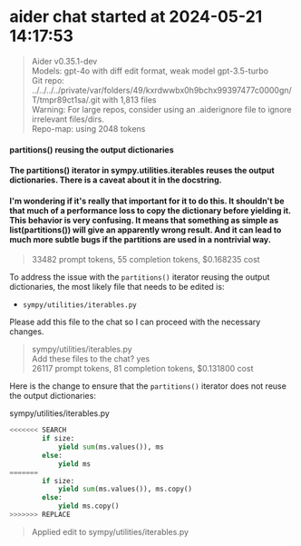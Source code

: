 
# aider chat started at 2024-05-21 14:17:53

> Aider v0.35.1-dev  
> Models: gpt-4o with diff edit format, weak model gpt-3.5-turbo  
> Git repo: ../../../../private/var/folders/49/kxrdwwbx0h9bchx99397477c0000gn/T/tmpr89ct1sa/.git with 1,813 files  
> Warning: For large repos, consider using an .aiderignore file to ignore irrelevant files/dirs.  
> Repo-map: using 2048 tokens  

#### partitions() reusing the output dictionaries  
#### The partitions() iterator in sympy.utilities.iterables reuses the output dictionaries. There is a caveat about it in the docstring.   
####   
#### I'm wondering if it's really that important for it to do this. It shouldn't be that much of a performance loss to copy the dictionary before yielding it. This behavior is very confusing. It means that something as simple as list(partitions()) will give an apparently wrong result. And it can lead to much more subtle bugs if the partitions are used in a nontrivial way.  
> 33482 prompt tokens, 55 completion tokens, $0.168235 cost  

To address the issue with the `partitions()` iterator reusing the output dictionaries, the most likely file that needs to be edited is:

- `sympy/utilities/iterables.py`

Please add this file to the chat so I can proceed with the necessary changes.

> sympy/utilities/iterables.py  
> Add these files to the chat? yes  
> 26117 prompt tokens, 81 completion tokens, $0.131800 cost  

Here is the change to ensure that the `partitions()` iterator does not reuse the output dictionaries:

sympy/utilities/iterables.py
```python
<<<<<<< SEARCH
        if size:
            yield sum(ms.values()), ms
        else:
            yield ms
=======
        if size:
            yield sum(ms.values()), ms.copy()
        else:
            yield ms.copy()
>>>>>>> REPLACE
```

> Applied edit to sympy/utilities/iterables.py  
